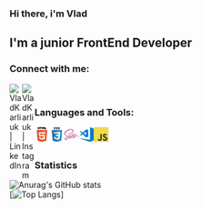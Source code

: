  ### Hi there, i'm Vlad

 ## I'm a junior FrontEnd Developer

 ### Connect with me: 

 [<img align="left" alt="VladKarliuk | LinkedIn" width="22px" src="https://cdn.jsdelivr.net/npm/simple-icons@v3/icons/linkedin.svg" />][linkedin]
 [<img align="left" alt="VladKarliuk | Instagram" width="22px" src="https://cdn.jsdelivr.net/npm/simple-icons@v3/icons/instagram.svg" />][instagram]

 <br />

### Languages and Tools:

<img align="left" alt="HTML5" width="26px" src="https://raw.githubusercontent.com/github/explore/80688e429a7d4ef2fca1e82350fe8e3517d3494d/topics/html/html.png" />
<img align="left" alt="CSS3" width="26px" src="https://raw.githubusercontent.com/github/explore/80688e429a7d4ef2fca1e82350fe8e3517d3494d/topics/css/css.png" />
<img align="left" alt="Sass" width="26px" src="https://raw.githubusercontent.com/github/explore/80688e429a7d4ef2fca1e82350fe8e3517d3494d/topics/sass/sass.png" />
<img align="left" alt="Visual Studio Code" width="26px" src="https://raw.githubusercontent.com/github/explore/80688e429a7d4ef2fca1e82350fe8e3517d3494d/topics/visual-studio-code/visual-studio-code.png" />
<img align="left" alt="JavaScript" width="26px" src="https://raw.githubusercontent.com/github/explore/80688e429a7d4ef2fca1e82350fe8e3517d3494d/topics/javascript/javascript.png" />


<br />
<br />

### Statistics

 ![Anurag's GitHub stats](https://github-readme-stats.vercel.app/api?username=dezous&show_icons=true&theme=onedark)
    <br />
 [![Top Langs](https://github-readme-stats.vercel.app/api/top-langs/?username=anuraghazra&layout=compact)]


[linkedin]: https://www.linkedin.com//in/vladislav-karliuk-018b8a151/
[instagram]: https://www.instagram.com/dezous/
